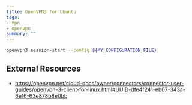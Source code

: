 ```yaml
---
title: OpenVPN3 for Ubuntu
tags:
- vpn
- openvpn
summary: ""
---
```


```bash
openvpn3 session-start --config ${MY_CONFIGURATION_FILE}
```

## External Resources

- <https://openvpn.net/cloud-docs/owner/connectors/connector-user-guides/openvpn-3-client-for-linux.html#UUID-dfe4f241-eb07-343a-6e16-63e878b8e0bb>
